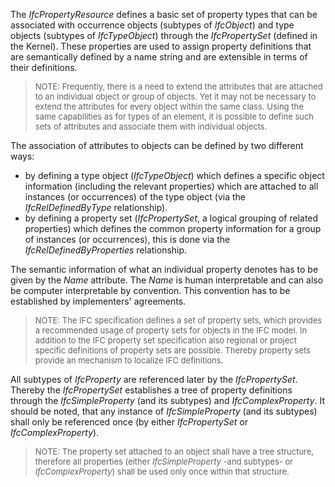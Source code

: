 The _IfcPropertyResource_ defines a basic set of property types that can be associated with occurrence objects (subtypes of _IfcObject_) and type objects (subtypes of _IfcTypeObject_) through the _IfcPropertySet_ (defined in the Kernel). These properties are used to assign property definitions that are semantically defined by a name string and are extensible in terms of their definitions.

> <font size="-1">NOTE: Frequently, there is a need to extend the
		  attributes that are attached to an individual object or group of objects. Yet
		  it may not be necessary to extend the attributes for every object within the
		  same class. Using the same capabilities as for types of an element, it is
		  possible to define such sets of attributes and associate them with individual
		  objects.</font>
>

The association of attributes to objects can be defined by two different ways:

* by defining a type object (_IfcTypeObject_) which defines a specific object information (including the relevant properties) which are attached to all instances (or occurrences) of the type object (via the _IfcRelDefinedByType_ relationship).
* by defining a property set (_IfcPropertySet_, a logical grouping of related properties) which defines the common property information for a group of instances (or occurrences), this is done via the _IfcRelDefinedByProperties_ relationship.

The semantic information of what an individual property denotes has to be given by the _Name_ attribute. The _Name_ is human interpretable and can also be computer interpretable by convention. This convention has to be established by implementers' agreements.

> <font size="-1">NOTE: The IFC specification defines a set of property
		  sets, which provides a recommended usage of property sets for objects in the
		  IFC model. In addition to the IFC property set specification also regional or
		  project specific definitions of property sets are possible. Thereby property
		  sets provide an mechanism to localize IFC definitions.</font>
>

All subtypes of _IfcProperty_ are referenced later by the _IfcPropertySet_. Thereby the _IfcPropertySet_ establishes a tree of property definitions through the _IfcSimpleProperty_ (and its subtypes) and _IfcComplexProperty_. It should be noted, that any instance of _IfcSimpleProperty_ (and its subtypes) shall only be referenced once (by either _IfcPropertySet_ or _IfcComplexProperty_).

> <font size="-1">NOTE: The property set attached to an object shall
		  have a tree structure, therefore all properties (either
		  <i>IfcSimpleProperty</i> -and subtypes- or <i>IfcComplexProperty</i>) shall be
		  used only once within that structure.</font>
>